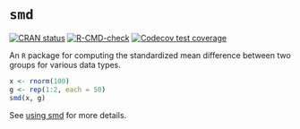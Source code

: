 # `smd`

<!-- badges: start -->
[![CRAN status](https://www.r-pkg.org/badges/version/smd)](https://CRAN.R-project.org/package=smd)
[![R-CMD-check](https://github.com/bsaul/smd/actions/workflows/R-CMD-check.yaml/badge.svg)](https://github.com/bsaul/smd/actions/workflows/R-CMD-check.yaml)
[![Codecov test coverage](https://codecov.io/gh/bsaul/smd/branch/main/graph/badge.svg)](https://app.codecov.io/gh/bsaul/smd?branch=main)
<!-- badges: end -->

An `R` package for computing the standardized mean difference between two groups for various data types. 

```r
x <- rnorm(100)
g <- rep(1:2, each = 50)
smd(x, g)
```

See [using smd](https://docs.novisci.com/smd/articles/smd_usage.html) for more details.
